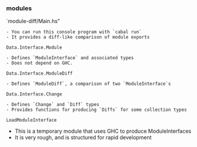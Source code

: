 ### modules

`module-diff/Main.hs"

    - You can run this console program with `cabal run`
    - It provides a diff-like comparison of module exports

`Data.Interface.Module`

    - Defines `ModuleInterface` and associated types
    - Does not depend on GHC.

`Data.Interface.ModuleDiff`

    - Defines `ModuleDiff`, a comparison of two `ModuleInterface`s

`Data.Interface.Change`

    - Defines `Change` and `Diff` types
    - Provides functions for producing `Diffs` for some collection types

`LoadModuleInterface`

   - This is a temporary module that uses GHC to produce ModuleInterfaces
   - It is very rough, and is structured for rapid development

